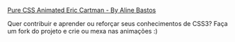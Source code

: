 [Pure CSS Animated Eric Cartman - By Aline Bastos](http://alinebastos.github.io/css-eric-cartman/)

Quer contribuir e aprender ou reforçar seus conhecimentos de CSS3?
Faça um fork do projeto e crie ou mexa nas animações :)
